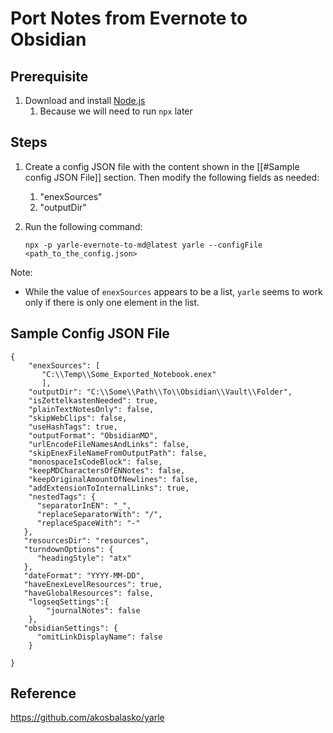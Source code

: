 # Port Notes from Evernote to Obsidian

## Prerequisite

1. Download and install [Node.js](https://nodejs.org/en/download/)
    1. Because we will need to run `npx` later

## Steps 

1. Create a config JSON file with the content shown in the [[#Sample config JSON File]] section. Then modify the following fields as needed:
    1. "enexSources"
    2. "outputDir"
2. Run the following command:

    ```
    npx -p yarle-evernote-to-md@latest yarle --configFile <path_to_the_config.json>
    ```

Note:
* While the value of `enexSources` appears to be a list, `yarle` seems to work only if there is only one element in the list.

## Sample Config JSON File

```
{
    "enexSources": [
       "C:\\Temp\\Some_Exported_Notebook.enex"
       ],
    "outputDir": "C:\\Some\\Path\\To\\Obsidian\\Vault\\Folder",
    "isZettelkastenNeeded": true,
    "plainTextNotesOnly": false,
    "skipWebClips": false,
    "useHashTags": true,
    "outputFormat": "ObsidianMD",
    "urlEncodeFileNamesAndLinks": false,
    "skipEnexFileNameFromOutputPath": false,
    "monospaceIsCodeBlock": false,
    "keepMDCharactersOfENNotes": false,
    "keepOriginalAmountOfNewlines": false,
    "addExtensionToInternalLinks": true,
    "nestedTags": {
      "separatorInEN": "_",
      "replaceSeparatorWith": "/",
      "replaceSpaceWith": "-"
   },
   "resourcesDir": "resources",
   "turndownOptions": {
      "headingStyle": "atx"
   },
   "dateFormat": "YYYY-MM-DD",
   "haveEnexLevelResources": true,
   "haveGlobalResources": false,
    "logseqSettings":{
        "journalNotes": false
    },
   "obsidianSettings": {
      "omitLinkDisplayName": false
    }

}

```

## Reference

https://github.com/akosbalasko/yarle
